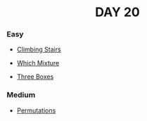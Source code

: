 <h1 align="center"> 
DAY 20
</h1>

### Easy

- [Climbing Stairs](https://github.com/asthakri50/100_DAYS_OF_CODE/blob/main/Day020/1.java)

- [Which Mixture](https://github.com/asthakri50/100_DAYS_OF_CODE/blob/main/Day020/2.java)

- [Three Boxes](https://github.com/asthakri50/100_DAYS_OF_CODE/blob/main/Day020/3.java)

### Medium

- [Permutations](https://github.com/asthakri50/100_DAYS_OF_CODE/blob/main/Day020/4.java)

